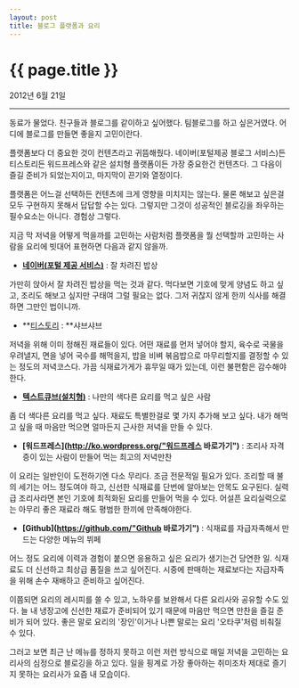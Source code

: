 ```yaml
---
layout: post
title: 블로그 플랫폼과 요리
---
```


{{ page.title }}
================
<p class="meta">2012년 6월 21일</p>

---

동료가 물었다. 친구들과 블로그를 같이하고 싶어했다. 팀블로그를 하고 싶은거였다. 어디에 블로그를 만들면 좋을지 고민이란다. 

플랫폼보다 더 중요한 것이 컨텐츠라고 귀뜸해줬다. 네이버(포털제공 블로그 서비스)든 티스토리든 워드프레스와 같은 설치형 플랫폼이든 가장 중요한건 컨텐츠다. 그 다음이 즐길 준비가 되었는지이고, 마지막이 끈기와 열정이다. 

플랫폼은 어느걸 선택하든 컨텐츠에 크게 영향을 미치지는 않는다. 물론 해보고 싶은걸 모두 구현하지 못해서 답답할 수는 있다. 그렇지만 그것이 성공적인 블로깅을 좌우하는 필수요소는 아니다. 경험상 그렇다. 

지금 막 저녁을 어떻게 먹을까를 고민하는 사람처럼 플랫폼을 뭘 선택할까 고민하는 사람을 요리에 빗대어 표현하면 다음과 같지 않을까.

* **[네이버(포털 제공 서비스)](http://blog.naver.com/ "네이버 블로그 바로가기")** : 잘 차려진 밥상

가만히 앉아서 잘 차려진 밥상을 먹는 것과 같다. 먹다보면 기호에 맞게 양념도 하고 싶고, 조리도 해보고 싶지만 구태여 그럴 필요는 없다. 그저 귀찮지 않게 한끼 식사를 해결하면 그만인 법이니까. 

* **[티스토리](http://www.tistory.com/ "티스토리 바로가기") : **샤브샤브

저녁을 위해 이미 정해진 재료들이 있다. 어떤 재료를 먼저 넣어야 할지, 육수로 국물을 우려낼지, 면을 넣어 국수를 해먹을지, 밥을 비벼 볶음밥으로 마무리할지를 결정할 수 있는 정도의 저녁코스다. 가끔 식재료가게가 휴무일 때가 있는데, 이런 불편함은 감수해야한다.

* **[텍스트큐브(설치형)](http://www.textcube.org/ "텍스트큐브 바로가기")** : 나만의 색다른 요리를 먹고 싶은 사람

좀 더 색다른 요리를 먹고 싶다. 재료도 특별한걸로 몇 가지 추가해 보고 싶다. 내가 해먹고 싶을 때 마음만 먹으면 얼마든지 근사한 저녁을 만들 수 있다. 

* **[워드프레스](http://ko.wordpress.org/"워드프레스 바로가기")** : 조리사 자격증이 있는 사람이 만들어 먹는 최고의 저녁만찬 

이 요리는 일반인이 도전하기엔 다소 무리다. 조금 전문적일 필요가 있다. 조리할 때 불의 세기는 어느 정도여야 하고, 신선한 식재료를 단번에 알아보는 안목도 요구된다. 실력급 조리사라면 본인 기호에 최적화된 요리를 만들어 먹을 수 있다. 어설픈 요리실력으로는 아무리 좋은 재료라 해도 평범한 한끼에 만족해야한다.

* **[Github](https://github.com/"Github 바로가기")** : 식재료를 자급자족해서 만드는 다양한 메뉴의 뷔페

어느 정도 요리에 이력과 경험이 붙으면 응용하고 싶은 요리가 생기는건 당연한 일. 식재료도 더 신선하고 최상급 품질을 쓰고 싶어진다. 시중에 판매하는 재료보다는 자급자족을 위해 손수 재배하고 준비하고 싶어진다. 

이쯤되면 요리의 레시피를 쓸 수 있고, 노하우를 보완해서 다른 요리사와 공유할 수도 있다. 늘 내 냉장고에 신선한 재료가 준비되어 있기 때문에 마음만 먹으면 만찬을 즐길 준비가 되어 있다. 좋은 말로 요리의 '장인'이거나 나쁜 말로는 요리 '오타쿠'처럼 비춰질 수 있다.

그러고 보면 최근 난 메뉴를 정하지 못하고 이런 저런 방식으로 매일 저녁을 고민하는 요리사의 심정으로 블로깅을 하고 있다. 일을 핑계로 가장 좋아하는 취미조차 제대로 즐기지 못하는 요리사가 요즘 내 모습이다.
